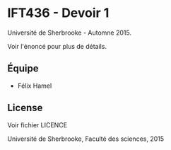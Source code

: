 IFT436 - Devoir 1
==================

Université de Sherbrooke - Automne 2015.

Voir l'énoncé pour plus de détails.


Équipe
----
 - Félix Hamel


License
----
Voir fichier LICENCE

Université de Sherbrooke, Faculté des sciences, 2015
